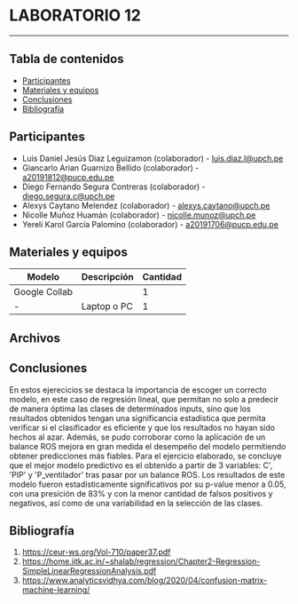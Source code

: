 # LABORATORIO 12
------------------------------------------------

## Tabla de contenidos
- [Participantes](#Participantes)
- [Materiales y equipos](#Materiales-y-equipos)
- [Conclusiones](#Conclusiones)
- [Bibliografía](#Bibliografía)

## Participantes <br />
- Luis Daniel Jesús Diaz Leguizamon (colaborador) - luis.diaz.l@upch.pe <br />
- Giancarlo Arian Guarnizo Bellido (colaborador) - a20191812@pucp.edu.pe <br />
- Diego Fernando Segura Contreras (colaborador) - diego.segura.c@upch.pe <br />
- Alexys Caytano Melendez (colaborador) - alexys.caytano@upch.pe <br />
- Nicolle Muñoz Huamán (colaborador) - nicolle.munoz@upch.pe <br />
- Yereli Karol García Palomino (colaborador) - a20191706@pucp.edu.pe <br />

## Materiales y equipos <br />
| Modelo         | Descripción      | Cantidad |
| ---            |     ---          |  ---     |
| Google Collab |      |     1    |
| -              | Laptop o PC      |     1    |

## Archivos

## Conclusiones
En estos ejerecicios se destaca la importancia de escoger un correcto modelo, en este caso de regresión lineal, que permitan no solo a predecir de manera óptima las clases de determinados inputs, sino que los resultados obtenidos tengan una significancia estadística que permita verificar si el clasificador es eficiente y que los resultados no hayan sido hechos al azar. Además, se pudo corroborar como la aplicación de un balance ROS mejora en gran medida el desempeño del modelo permitiendo obtener predicciones más fiables. 
Para el ejercicio elaborado, se concluye que el mejor modelo predictivo es el obtenido a partir de 3 variables: C', 'PIP' y 'P_ventilador' tras pasar por un balance ROS. Los resultados de este modelo fueron estadísticamente significativos por su p-value menor a 0.05, con una presición de 83% y con la menor cantidad de falsos positivos y negativos, así como de una variabilidad en la selección de las clases.

## Bibliografía
1. https://ceur-ws.org/Vol-710/paper37.pdf
2. https://home.iitk.ac.in/~shalab/regression/Chapter2-Regression-SimpleLinearRegressionAnalysis.pdf
3. https://www.analyticsvidhya.com/blog/2020/04/confusion-matrix-machine-learning/
